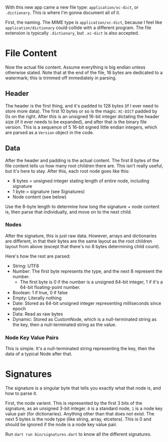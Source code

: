 With this new app came a new file type: `application/xc-dict`, or `.dictionary`. This is where I'm gonna document all of it.

First, the naming. The MIME type is `application/xc-dict`, because I feel like `application/dictionary` could collide with a different program. The file extension is typically `.dictionary`, but `.xc-dict` is also accepted.

# File Content

Now the actual file content. Assume everything is big endian unless otherwise stated. Note that at the end of the file, 16 bytes are dedicated to a watermark; this is trimmed off immediately in parsing.

## Header

The header is the first thing, and it's padded to 128 bytes (if I ever need to store more data). The first 10 bytes or so is the magic: `XC-DICT` padded by 0s on the right. After this is an unsigned 16-bit integer dictating the header size (if it ever needs to be expanded), and after that is the binary file version. This is a sequence of 5 16-bit signed little endian integers, which are parsed as a `Version` object in the code.

## Data

After the header and padding is the actual content. The first 8 bytes of the file content tells us how many root children there are. This isn't really useful, but it's here to stay. After this, each root node goes like this:

- 8 bytes = unsigned integer stating length of entire node, including signature
- 1 byte = signature (see Signatures)
- Node content (see below)

Use the 8-byte length to determine how long the signature + node content is, then parse that individually, and move on to the next child.

### Nodes

After the signature, this is just raw data. However, arrays and dictionaries are different, in that their bytes are the same layout as the root children layout from above (except that there's no 8 bytes determining child count).

Here's how the rest are parsed:

- String: UTF8
- Number: The first byte represents the type, and the next 8 represent the number.
    - The first byte is 0 if the number is a unsigned 64-bit integer, 1 if it's a 64-bit floating-point number.
- Boolean: 1 if true, 0 if false
- Empty: Literally nothing
- Date: Stored as 64-bit unsigned integer representing milliseconds since epoch
- Data: Read as raw bytes
- Dynamic: Stored as CustomNode, which is a null-terminated string as the key, then a null-terminated string as the value.

### Node Key Value Pairs

This is simple. It's a null-terminated string representing the key, then the data of a typical Node after that.

# Signatures

The signature is a singular byte that tells you exactly what that node is, and how to parse it.

First, the node varient. This is represented by the first 3 bits of the signature, as an unsigned 3-bit integer. `0` is a standard node, `1` is a node key value pair (for dictionaries). Anything other than that does not exist. The next 5 bytes is the node type (like string, array, etcetera). This is 0 and should be ignored if the node is a node key value pair.

Run `dart run bin/signatures.dart` to know all the different signatures.
